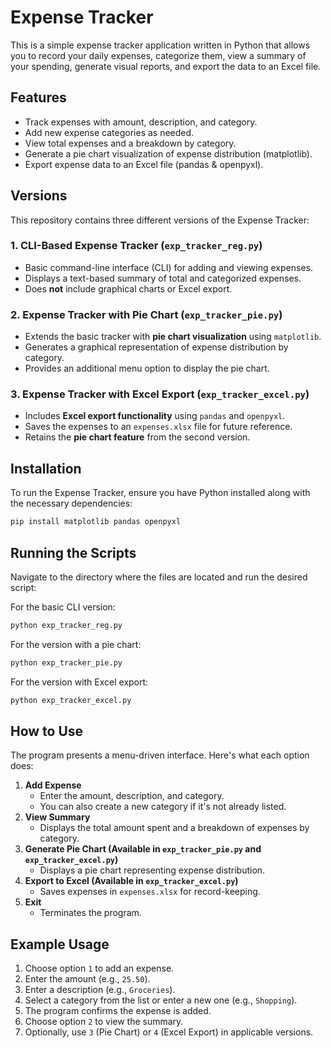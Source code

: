# Expense Tracker

This is a simple expense tracker application written in Python that allows you to record your daily expenses, categorize them, view a summary of your spending, generate visual reports, and export the data to an Excel file.

## Features

- Track expenses with amount, description, and category.
- Add new expense categories as needed.
- View total expenses and a breakdown by category.
- Generate a pie chart visualization of expense distribution (matplotlib).
- Export expense data to an Excel file (pandas & openpyxl).

## Versions
This repository contains three different versions of the Expense Tracker:

### 1. **CLI-Based Expense Tracker (`exp_tracker_reg.py`)**
- Basic command-line interface (CLI) for adding and viewing expenses.
- Displays a text-based summary of total and categorized expenses.
- Does **not** include graphical charts or Excel export.

### 2. **Expense Tracker with Pie Chart (`exp_tracker_pie.py`)**
- Extends the basic tracker with **pie chart visualization** using `matplotlib`.
- Generates a graphical representation of expense distribution by category.
- Provides an additional menu option to display the pie chart.

### 3. **Expense Tracker with Excel Export (`exp_tracker_excel.py`)**
- Includes **Excel export functionality** using `pandas` and `openpyxl`.
- Saves the expenses to an `expenses.xlsx` file for future reference.
- Retains the **pie chart feature** from the second version.

## Installation
To run the Expense Tracker, ensure you have Python installed along with the necessary dependencies:

```sh
pip install matplotlib pandas openpyxl
```

## Running the Scripts
Navigate to the directory where the files are located and run the desired script:

For the basic CLI version:
```sh
python exp_tracker_reg.py
```
For the version with a pie chart:
```sh
python exp_tracker_pie.py
```
For the version with Excel export:
```sh
python exp_tracker_excel.py
```

## How to Use
The program presents a menu-driven interface. Here's what each option does:

1. **Add Expense**
   - Enter the amount, description, and category.
   - You can also create a new category if it's not already listed.
2. **View Summary**
   - Displays the total amount spent and a breakdown of expenses by category.
3. **Generate Pie Chart (Available in `exp_tracker_pie.py` and `exp_tracker_excel.py`)**
   - Displays a pie chart representing expense distribution.
4. **Export to Excel (Available in `exp_tracker_excel.py`)**
   - Saves expenses in `expenses.xlsx` for record-keeping.
5. **Exit**
   - Terminates the program.

## Example Usage
1. Choose option `1` to add an expense.
2. Enter the amount (e.g., `25.50`).
3. Enter a description (e.g., `Groceries`).
4. Select a category from the list or enter a new one (e.g., `Shopping`).
5. The program confirms the expense is added.
6. Choose option `2` to view the summary.
7. Optionally, use `3` (Pie Chart) or `4` (Excel Export) in applicable versions.
